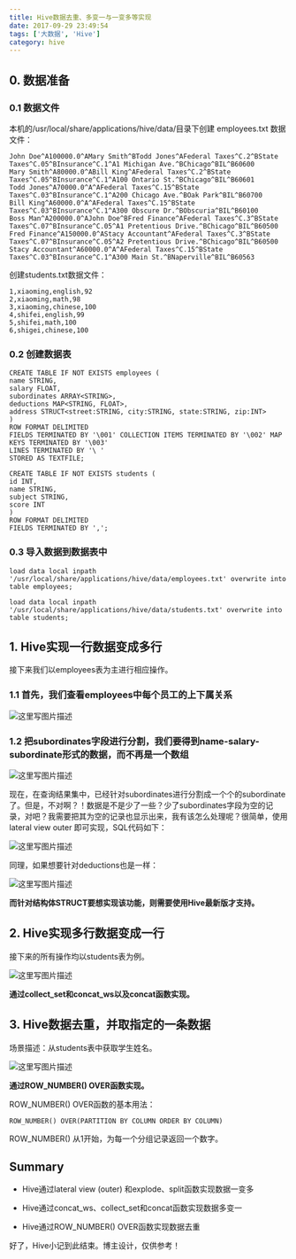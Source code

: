 ```yaml
---
title: Hive数据去重、多变一与一变多等实现
date: 2017-09-29 23:49:54
tags: ['大数据', 'Hive']
category: hive
---
```


## 0. 数据准备

### 0.1 数据文件

本机的/usr/local/share/applications/hive/data/目录下创建 employees.txt 数据文件：

```
John Doe^A100000.0^AMary Smith^BTodd Jones^AFederal Taxes^C.2^BState Taxes^C.05^BInsurance^C.1^A1 Michigan Ave.^BChicago^BIL^B60600
Mary Smith^A80000.0^ABill King^AFederal Taxes^C.2^BState Taxes^C.05^BInsurance^C.1^A100 Ontario St.^BChicago^BIL^B60601
Todd Jones^A70000.0^A^AFederal Taxes^C.15^BState Taxes^C.03^BInsurance^C.1^A200 Chicago Ave.^BOak Park^BIL^B60700
Bill King^A60000.0^A^AFederal Taxes^C.15^BState Taxes^C.03^BInsurance^C.1^A300 Obscure Dr.^BObscuria^BIL^B60100
Boss Man^A200000.0^AJohn Doe^BFred Finance^AFederal Taxes^C.3^BState Taxes^C.07^BInsurance^C.05^A1 Pretentious Drive.^BChicago^BIL^B60500
Fred Finance^A150000.0^AStacy Accountant^AFederal Taxes^C.3^BState Taxes^C.07^BInsurance^C.05^A2 Pretentious Drive.^BChicago^BIL^B60500
Stacy Accountant^A60000.0^A^AFederal Taxes^C.15^BState Taxes^C.03^BInsurance^C.1^A300 Main St.^BNaperville^BIL^B60563
```

创建students.txt数据文件：

```
1,xiaoming,english,92
2,xiaoming,math,98
3,xiaoming,chinese,100
4,shifei,english,99
5,shifei,math,100
6,shigei,chinese,100
```

### 0.2 创建数据表

```
CREATE TABLE IF NOT EXISTS employees (
name STRING,
salary FLOAT,
subordinates ARRAY<STRING>,
deductions MAP<STRING, FLOAT>,
address STRUCT<street:STRING, city:STRING, state:STRING, zip:INT>
)
ROW FORMAT DELIMITED
FIELDS TERMINATED BY '\001' COLLECTION ITEMS TERMINATED BY '\002' MAP KEYS TERMINATED BY '\003'
LINES TERMINATED BY '\ '
STORED AS TEXTFILE;
```
```
CREATE TABLE IF NOT EXISTS students (
id INT,
name STRING,
subject STRING,
score INT
)
ROW FORMAT DELIMITED
FIELDS TERMINATED BY ',';
```

### 0.3 导入数据到数据表中

```
load data local inpath '/usr/local/share/applications/hive/data/employees.txt' overwrite into table employees;
```

```
load data local inpath '/usr/local/share/applications/hive/data/students.txt' overwrite into table students;
```

## 1. Hive实现一行数据变成多行

接下来我们以employees表为主进行相应操作。

### 1.1 首先，我们查看employees中每个员工的上下属关系

![这里写图片描述](https://github.com/buildupchao/ImgStore/blob/master/blog/2017-09-29-1.png?raw=true)

### 1.2 把subordinates字段进行分割，我们要得到name-salary-subordinate形式的数据，而不再是一个数组

![这里写图片描述](https://github.com/buildupchao/ImgStore/blob/master/blog/2017-09-29-2.png?raw=true)

现在，在查询结果集中，已经针对subordinates进行分割成一个个的subordinate了。但是，不对啊？！数据是不是少了一些？少了subordinates字段为空的记录，对吧？我需要把其为空的记录也显示出来，我有该怎么处理呢？很简单，使用lateral view outer 即可实现，SQL代码如下：

![这里写图片描述](https://github.com/buildupchao/ImgStore/blob/master/blog/2017-09-29-3.png?raw=true)

同理，如果想要针对deductions也是一样：

![这里写图片描述](https://github.com/buildupchao/ImgStore/blob/master/blog/2017-09-29-4.png?raw=true)

<strong>而针对结构体STRUCT要想实现该功能，则需要使用Hive最新版才支持。</strong>


## 2. Hive实现多行数据变成一行

接下来的所有操作均以students表为例。

![这里写图片描述](https://github.com/buildupchao/ImgStore/blob/master/blog/2017-09-29-5.png?raw=true)

<strong>通过collect_set和concat_ws以及concat函数实现。</strong>

## 3. Hive数据去重，并取指定的一条数据

场景描述：从students表中获取学生姓名。

![这里写图片描述](https://github.com/buildupchao/ImgStore/blob/master/blog/2017-09-29-6.png?raw=true)

<strong>通过ROW_NUMBER() OVER函数实现。</strong>

ROW_NUMBER() OVER函数的基本用法：

```
ROW_NUMBER() OVER(PARTITION BY COLUMN ORDER BY COLUMN)
```

ROW_NUMBER() 从1开始，为每一个分组记录返回一个数字。

## Summary

- Hive通过lateral view (outer) 和explode、split函数实现数据一变多

- Hive通过concat_ws、collect_set和concat函数实现数据多变一

- Hive通过ROW_NUMBER() OVER函数实现数据去重

好了，Hive小记到此结束。博主设计，仅供参考！
